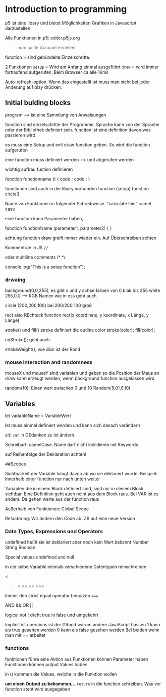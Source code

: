 # Introduction to programming

p5 ist eine libary und bietet Möglichkeiten Grafiken in Javascript darzustellen

Alle Funktionen in p5: editor.p5js.org
> man sollte Account erstellen

function > sind gebündelte Einzelschritte.

2 Funktionen
`setup` = Wird am Anfang einmal ausgeführt
`draw` = wird immer fortlaufend aufgerufen. Beim Browser ca alle 16ms

Auto-refresh-option. Wenn das eingestellt ist muss man nicht bei jeder Änderung auf play drücken.


## Initial bulding blocks

program --> ist eine Sammlung von Anweisungen

function sind einzelschritte der Programme. Sprache kann von der Sprache oder der Bibliothek definiert sein.
function ist eine definition davon was passieren wird.

es muss eine Setup und evtl draw function geben. So wird die function aufgerufen

eine function muss definiert werden --> und abgerufen werden

wichtig aufbau fuction definieren

function functionname () {
code ;
code ;
}

functionen sind auch in der libary vorhanden
function (setup)
function circle()

Name von Funktionen in folgender Schreibweise. "calculateThis" camel case

eine function kann Paramenter haben,

function functionName (parameter1, parameter2) {
}

achtung function draw greift immer wieder ein. Auf Überschreiben achten


Kommentrae in JS
`//`

oder multiline comments
/*
*/

console.log("This is a setup function");


### drwaing

background(0,0,255);
es gibt x und y achse
farben von 0 blak bis 255 white
255,0,0 --> RGB
Namen wie in css geht auch

circle (200,200,100) bei 200/200 100 groß

rect also REchteck function
rect(x koordinate, y koordinate, x Länge, y Länge)


stroke() und fill()
stroke definiert die outline color stroke(color);
fill(color);

noStroke(); geht auch

strokeWeight(); wie dick ist der Rand


### mouse interaction and randomness
mouseX und mouseY sind variablen und geben so die Position der Maus an
draw kann erzeugt werden, wenn background function ausgelassen wird.

random(10); Einen wert zwischen 0 und 10
Random(5.01,6.10)


## Variables

let variableName = VariableWert

let  muss einmal definiert werden und kann sich danach verändern

alt: `var` in GEdanken zu let ändern.

Schreibart: camelCase. Name darf nicht kollidieren mit Keywords

auf Reihenfolge der Deklaration achten!


##Scopes

Sichtbarkeit der Variable hängt davon ab wo sie deklariert wurde. Beispiel: Innerhalb einer function nur nach unten weiter

Variablen die in einem Block definiert sind, sind nur in diesem Block sichtbar. Eine Definition geht auch nciht aus dem Block raus.
Bei VAR ist es anders. Da gehen werte aus der function raus

Außerhalb von Funktionen: Global Scope

Refactoring: Wir ändern den Code ab. ZB auf eine neue Version



### Data Types, Expressions und Operators

undefined heißt sie ist deklariert aber noch kein Wert bekannt
Number
String
Boolean

Special values undefined und null

in die selbe Variable niemals verschiedene Datentypen reinschreiben

>
<
>=
<=
==
===

Immer den strict equal operator benutzen `===`

AND &&
OR ||

logical not !
dreht true in false und umgekehrt


Implicit ist coercions ist der GRund warum andere JavaScript hassen
1 kann als true gesehen werden
0 kann als false gesehen werden
Bei beiden wenn man mit == arbeitet

### functions

funktionen führe eine Aktion aus
Funktionen können Parameter haben
Funktionen können putput Values haben

in () kommen die Values, welche in die Funktion wollen


**um einen Output zu bekommen...**
`return`
in die function schreiben. Was vor function steht wird ausgegeben



